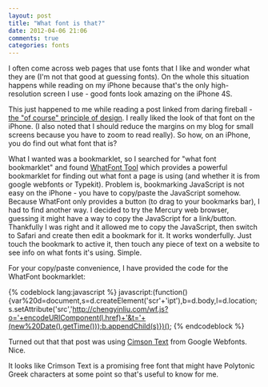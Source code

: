 ```yaml
---
layout: post
title: "What font is that?"
date: 2012-04-06 21:06
comments: true
categories: fonts
---
```


I often come across web pages that use fonts that I like and wonder what they are (I'm not that good at guessing fonts). On the whole this situation happens while reading on my iPhone because that's the only high-resolution screen I use - good fonts look amazing on the iPhone 4S. 

This just happened to me while reading a post linked from daring fireball - [the "of course" principle of design](http://om.co/2012/04/05/the-of-course-principle-of-design/). I really liked the look of that font on the iPhone. (I also noted that I should reduce the margins on my blog for small screens because you have to zoom to read really). So how, on an iPhone, you do find out what font that is?

What I wanted was a bookmarklet, so I searched for "what font bookmarklet" and found [WhatFont Tool](http://chengyinliu.com/whatfont.html) which provides a powerful bookmarklet for finding out what font a page is using (and whether it is from google webfonts or Typekit). Problem is, bookmarking JavaScript is not easy on the iPhone - you have to copy/paste the JavaScript somehow. Because WhatFont only provides a button (to drag to your bookmarks bar), I had to find another way. I decided to try the Mercury web browser, guessing it might have a way to copy the JavaScript for a link/button. Thankfully I was right and it allowed me to copy the JavaScript, then switch to Safari and create then edit a bookmark for it. It works wonderfully. Just touch the bookmark to active it, then touch any piece of text on a website to see info on what fonts it's using. Simple.

For your copy/paste convenience, I have provided the code for the WhatFont bookmarklet:

{% codeblock lang:javascript %}
javascript:(function(){var%20d=document,s=d.createElement('scr'+'ipt'),b=d.body,l=d.location;s.setAttribute('src','http://chengyinliu.com/wf.js?o='+encodeURIComponent(l.href)+'&t='+(new%20Date().getTime()));b.appendChild(s)})();
{% endcodeblock %}

Turned out that that post was using [Cimson Text](http://aldusleaf.org/crimson/) from Google Webfonts. Nice.

It looks like Crimson Text is a promising free font that might have Polytonic Greek characters at some point so that's useful to know for me.